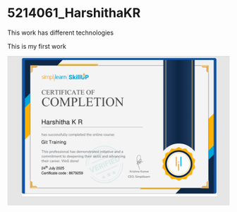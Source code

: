 # 5214061_HarshithaKR
This work has different technologies

This is my first work

<img src="https://github.com/Harshithakr1004/5214061_HarshithaKR/blob/main/Git/Certificates/5214061_Harshitha%20_K_R.png" alt="image">